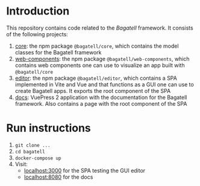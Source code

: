 # Introduction
This repository contains code related to the *Bagatell* framework. It consists of the following projects:

1. [core](core): the npm package `@bagatell/core`, which contains the model classes for the Bagatell framework
2. [web-components](web-components): the npm package `@bagatell/web-components`, which contains web components one can use to visualize an app built with `@bagatell/core`
3. [editor](editor): the npm package `@bagatell/editor`, which contains a SPA implemented in Vite and Vue and that functions as a GUI one can use to create Bagatell apps. It exports the root component of the SPA
4. [docs](docs): VuePress 2 application with the documentation for the Bagatell framework. Also contains a page with the root component of the SPA

# Run instructions
1. `git clone ...`
2. `cd bagatell`
3. `docker-compose up`
4. Visit:
	* [localhost:3000](http://localhost:3000) for the SPA testing the GUI editor
	* [localhost:8080](http://localhost:8080) for the docs